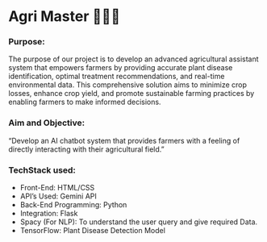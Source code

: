 # Agri Master 🤖🌱🌾

### Purpose: 
The purpose of our project is to develop an advanced agricultural assistant system that empowers farmers by providing accurate plant disease identification, optimal treatment recommendations, and real-time environmental data. This comprehensive solution aims to minimize crop losses, enhance crop yield, and promote sustainable farming practices by enabling farmers to make informed decisions.

### Aim and Objective: 
“Develop an AI chatbot system that provides farmers with a feeling of directly interacting with their agricultural field.”

### TechStack used: 
- Front-End: HTML/CSS
- API’s Used: Gemini API
- Back-End Programming: Python
- Integration: Flask
- Spacy (For NLP): To understand the user query and give required Data.
- TensorFlow: Plant Disease Detection Model
